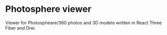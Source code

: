 # Photosphere viewer
Viewer for Photospheare/360 photos and 3D models written in React Three Fiber and Drei.
